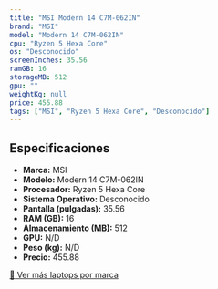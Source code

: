 ```yaml
---
title: "MSI Modern 14 C7M-062IN"
brand: "MSI"
model: "Modern 14 C7M-062IN"
cpu: "Ryzen 5 Hexa Core"
os: "Desconocido"
screenInches: 35.56
ramGB: 16
storageMB: 512
gpu: ""
weightKg: null
price: 455.88
tags: ["MSI", "Ryzen 5 Hexa Core", "Desconocido"]
---
```

## Especificaciones

- **Marca:** MSI
- **Modelo:** Modern 14 C7M-062IN
- **Procesador:** Ryzen 5 Hexa Core
- **Sistema Operativo:** Desconocido
- **Pantalla (pulgadas):** 35.56
- **RAM (GB):** 16
- **Almacenamiento (MB):** 512
- **GPU:** N/D
- **Peso (kg):** N/D
- **Precio:** 455.88

[:rocket: Ver más laptops por marca](/brand/msi)
